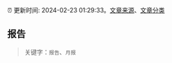 :alarm_clock: 更新时间: 2024-02-23 01:29:33。[文章来源](/README.md)、[文章分类](/TAGS.md)

## 报告


> 关键字：`报告`、`月报`




